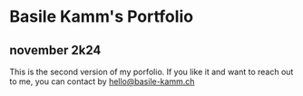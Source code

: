 # Basile Kamm's Portfolio

## november 2k24

This is the second version of my porfolio. If you like it and want to reach out to me, you can contact by hello@basile-kamm.ch
